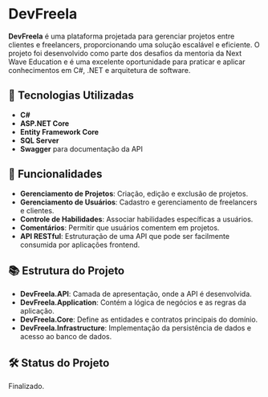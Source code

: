 # DevFreela

**DevFreela** é uma plataforma projetada para gerenciar projetos entre clientes e freelancers, proporcionando uma solução escalável e eficiente. O projeto foi desenvolvido como parte dos desafios da mentoria da Next Wave Education e é uma excelente oportunidade para praticar e aplicar conhecimentos em C#, .NET e arquitetura de software.

## 🚀 Tecnologias Utilizadas

- **C#**
- **ASP.NET Core**
- **Entity Framework Core**
- **SQL Server**
- **Swagger** para documentação da API

## 🎯 Funcionalidades

- **Gerenciamento de Projetos**: Criação, edição e exclusão de projetos.
- **Gerenciamento de Usuários**: Cadastro e gerenciamento de freelancers e clientes.
- **Controle de Habilidades**: Associar habilidades específicas a usuários.
- **Comentários**: Permitir que usuários comentem em projetos.
- **API RESTful**: Estruturação de uma API que pode ser facilmente consumida por aplicações frontend.

## 📚 Estrutura do Projeto

- **DevFreela.API**: Camada de apresentação, onde a API é desenvolvida.
- **DevFreela.Application**: Contém a lógica de negócios e as regras da aplicação.
- **DevFreela.Core**: Define as entidades e contratos principais do domínio.
- **DevFreela.Infrastructure**: Implementação da persistência de dados e acesso ao banco de dados.

## 🛠️ Status do Projeto

Finalizado. 




